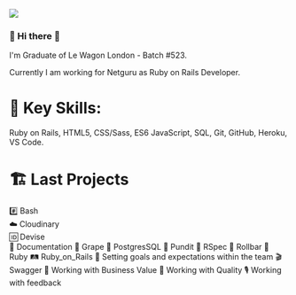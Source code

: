 ![](https://komarev.com/ghpvc/?username=GWiktorzak&color=blue&style=plastic&label=👁)
### 👋 Hi there 👋
I'm Graduate of Le Wagon London - Batch #523. 

Currently I am working for Netguru as Ruby on Rails Developer.

# 🕺 Key Skills:
Ruby on Rails, HTML5, CSS/Sass, ES6 JavaScript, SQL, Git, GitHub, Heroku, VS Code.

# 🏗 Last Projects
#️⃣ Bash                                                                   
☁️ Cloudinary                                                               
🆔 Devise                                                                
📄 Documentation
🍇 Grape
🐘 PostgresSQL
🔐 Pundit
🧪 RSpec
🎢 Rollbar
💎 Ruby
🛤 Ruby_on_Rails
🎯 Setting goals and expectations within the team
🎬 Swagger
🗽 Working with Business Value
🥇 Working with Quality
🎙 Working with feedback
